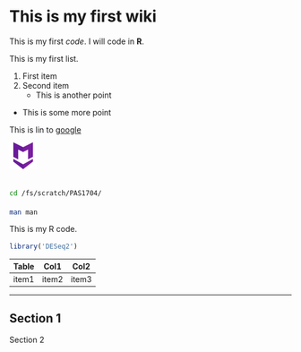 # This is my first wiki

This is my first *code*. I will code in **R**.

This is my first list.

1. First item
2. Second item
    * This is another point
  * This is some more point

This is lin to [google](https://www.google.com)

![](https://github.com/adam-p/markdown-here/raw/master/src/common/images/icon48.png "Logo Title Text 1")

```bash

cd /fs/scratch/PAS1704/

man man

```

This is my R code.

```r
library('DESeq2')

```

|Table|Col1|Col2|
|-----|----|----|
|item1|item2|item3|

---
Section 1
---
Section 2


